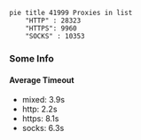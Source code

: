 
```mermaid
pie title 41999 Proxies in list
    "HTTP" : 28323
    "HTTPS": 9960
    "SOCKS" : 10353
```

### Some Info
#### Average Timeout

- mixed: 3.9s
- http: 2.2s
- https: 8.1s
- socks: 6.3s